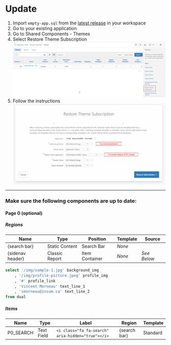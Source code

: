 # Update

1. Import `empty-app.sql` from the [latest release](https://github.com/vincentmorneau/material-apex/releases/latest) in your workspace
2. Go to your existing application
3. Go to Shared Components - Themes
4. Select Restore Theme Subscription ![restore1](img/restore1.png)
5. Follow the instructions ![restore2](img/restore2.png)

---

### Make sure the following components are up to date:
#### Page 0 (optional)
##### Regions
Name | Type | Position | Template | Source
--- | --- | --- | --- | ---
{search bar} | Static Content | Search Bar | *None* |
{sidenav header} | Classic Report | Item Container | *None* | *See Below*

```sql
select '/img/sample-1.jpg' background_img
    , '/img/profile-picture.jpeg' profile_img
    , '#' profile_link
    , 'Vincent Morneau' text_line_1
    , 'vmorneau@insum.ca' text_line_2
from dual
```

##### Items
Name | Type | Label | Region | Template
--- | --- | --- | --- | ---
P0_SEARCH | Text Field | `<i class="fa fa-search" aria-hidden="true"></i>` | {search bar} | Standard
